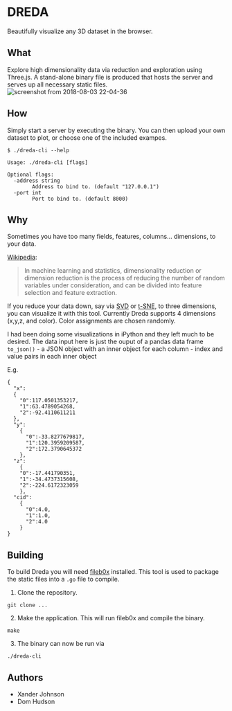 # DREDA

Beautifully visualize any 3D dataset in the browser.

## What

Explore high dimensionality data via reduction and exploration using Three.js. A stand-alone binary file is produced that hosts the server and serves up all necessary static files.
![screenshot from 2018-08-03 22-04-36](https://user-images.githubusercontent.com/10864294/43665793-41c0e208-9769-11e8-933e-2ef34b3ab20b.png)


## How
Simply start a server by executing the binary. You can then upload your own dataset to plot, or choose one of the included exampes.

```
$ ./dreda-cli --help
```

```
Usage: ./dreda-cli [flags]

Optional flags:
  -address string
        Address to bind to. (default "127.0.0.1")
  -port int
        Port to bind to. (default 8000)
```

## Why

Sometimes you have too many fields, features, columns... dimensions, to your data. 

[Wikipedia](http://en.wikipedia.org/wiki/Dimensionality_reduction):
>In machine learning and statistics, dimensionality reduction or dimension reduction is the process of reducing the number of random variables under consideration, and can be divided into feature selection and feature extraction.

If you reduce your data down, say via [SVD](http://en.wikipedia.org/wiki/Singular_value_decomposition) or [t-SNE](http://en.wikipedia.org/wiki/T-distributed_stochastic_neighbor_embedding), to three dimensions, you can visualize it with this tool. Currently Dreda supports 4 dimensions (x,y,z, and color). Color assignments are chosen randomly. 

I had been doing some visualizations in iPython and they left much to be desired. The data input here is just the ouput of a pandas data frame `to_json()` - a JSON object with an inner object for each column - index and value pairs in each inner object

E.g.
```
{
  "x":
  {
    "0":117.0501353217,
    "1":63.4789054268,
    "2":-92.4110611211
  },
  "y":
    {
      "0":-33.8277679817,
      "1":120.3959209587,
      "2":172.3790645372
    },
  "z":
    {
    "0":-17.441790351,
    "1":-34.4737315608,
    "2":-224.6172323059
    },
  "cid":
    {
      "0":4.0,
      "1":1.0,
      "2":4.0
    }
}
```

## Building

To build Dreda you will need [fileb0x](https://github.com/UnnoTed/fileb0x) installed. This tool is used to package the static files into a `.go` file to compile.

1. Clone the repository.
```
git clone ...
```

2. Make the application. This will run fileb0x and compile the binary.
```
make
```

3. The binary can now be run via
```
./dreda-cli
```

## Authors

- Xander Johnson
- Dom Hudson
